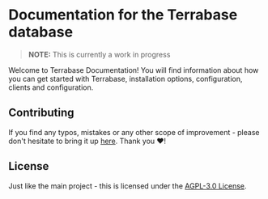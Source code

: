 # Documentation for the Terrabase database
> **NOTE:** This is currently a work in progress

Welcome to Terrabase Documentation! You will find information about how you can get started with Terrabase, installation options, configuration, clients and configuration.

## Contributing
If you find any typos, mistakes or any other scope of improvement - please don't hesitate to bring it up [here](https://github.com/terrabasedb/docs). Thank you ❤️!

## License
Just like the main project - this is licensed under the [AGPL-3.0 License](/license).